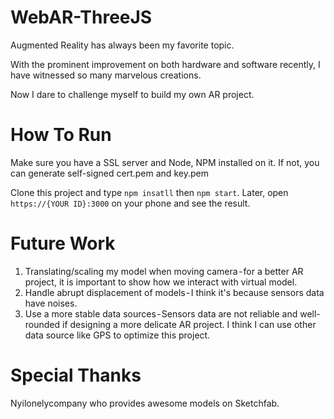 # WebAR-ThreeJS

Augmented Reality has always been my favorite topic. 

With the prominent improvement on both hardware and software recently, I have witnessed so many marvelous creations. 

Now I dare to challenge myself to build my own AR project.

# How To Run

Make sure you have a SSL server and Node, NPM installed on it. If not, you can generate self-signed cert.pem and key.pem

Clone this project and type `npm insatll` then `npm start`. Later, open `https://{YOUR ID}:3000` on your phone and see the result.

# Future Work

1. Translating/scaling my model when moving camera - for a better AR project, it is important to show how we interact with virtual model.
2. Handle abrupt displacement of models - I think it's because sensors data have noises.
3. Use a more stable data sources - Sensors data are not reliable and well-rounded if designing a more delicate AR project. I think I can use other data source like GPS to optimize this project.


# Special Thanks

Nyilonelycompany who provides awesome models on Sketchfab.
